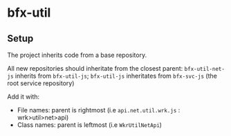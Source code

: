 # bfx-util

## Setup

The project inherits code from a base repository.

All new repositories should inheritate from the closest parent: `bfx-util-net-js` inherits from `bfx-util-js`; `bfx-util-js` inheritates from `bfx-svc-js` (the root service repository)

Add it with:

* File names: parent is rightmost (i.e `api.net.util.wrk.js` : wrk>util>net>api)
* Class names: parent is leftmost (i.e `WkrUtilNetApi`)
